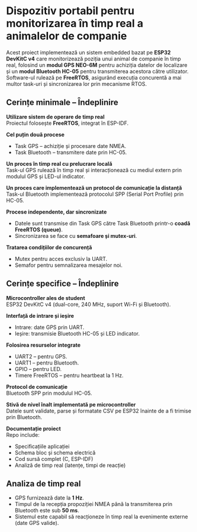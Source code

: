 # Dispozitiv portabil pentru monitorizarea în timp real a animalelor de companie

Acest proiect implementează un sistem embedded bazat pe **ESP32 DevKitC v4** care monitorizează poziția unui animal de companie în timp real, folosind un **modul GPS NEO-6M** pentru achiziția datelor de localizare și un **modul Bluetooth HC-05** pentru transmiterea acestora către utilizator.  
Software-ul rulează pe **FreeRTOS**, asigurând execuția concurentă a mai multor task-uri și sincronizarea lor prin mecanisme RTOS.

## Cerințe minimale – Îndeplinire

**Utilizare sistem de operare de timp real**  
  Proiectul folosește **FreeRTOS**, integrat în ESP-IDF.

**Cel puțin două procese**  
  - Task GPS – achiziție și procesare date NMEA.  
  - Task Bluetooth – transmitere date prin HC-05.  

**Un proces în timp real cu prelucrare locală**  
  Task-ul GPS rulează în timp real și interacționează cu mediul extern prin modulul GPS și LED-ul indicator.  

**Un proces care implementează un protocol de comunicație la distanță**  
  Task-ul Bluetooth implementează protocolul SPP (Serial Port Profile) prin HC-05.  

**Procese independente, dar sincronizate**  
  - Datele sunt transmise din Task GPS către Task Bluetooth printr-o **coadă FreeRTOS (queue)**.  
  - Sincronizarea se face cu **semafoare și mutex-uri**.  

**Tratarea condițiilor de concurență**  
  - Mutex pentru acces exclusiv la UART.  
  - Semafor pentru semnalizarea mesajelor noi.  

## Cerințe specifice – Îndeplinire

**Microcontroller ales de student**  
  ESP32 DevKitC v4 (dual-core, 240 MHz, suport Wi-Fi și Bluetooth).  

**Interfață de intrare și ieșire**  
  - Intrare: date GPS prin UART.  
  - Ieșire: transmisie Bluetooth HC-05 și LED indicator.  

**Folosirea resurselor integrate**  
  - UART2 – pentru GPS.  
  - UART1 – pentru Bluetooth.  
  - GPIO – pentru LED.  
  - Timere FreeRTOS – pentru heartbeat la 1 Hz.  

**Protocol de comunicație**  
  Bluetooth SPP prin modulul HC-05.  

**Stivă de nivel înalt implementată pe microcontroller**  
  Datele sunt validate, parse și formatate CSV pe ESP32 înainte de a fi trimise prin Bluetooth.  

**Documentație proiect**  
  Repo include:  
  - Specificațiile aplicației  
  - Schema bloc și schema electrică  
  - Cod sursă complet (C, ESP-IDF)  
  - Analiză de timp real (latențe, timpi de reacție)  

## Analiza de timp real

- GPS furnizează date la **1 Hz**.  
- Timpul de la recepția propoziției NMEA până la transmiterea prin Bluetooth este sub **50 ms**.  
- Sistemul este capabil să reacționeze în timp real la evenimente externe (date GPS valide).  
